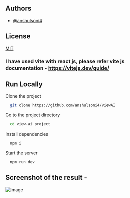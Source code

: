 
## Authors

- [@anshulsoni4](https://www.github.com/anshulsoni4)


## License

[MIT](https://choosealicense.com/licenses/mit/)

### I have used vite with react js, please refer vite js documentation - https://vitejs.dev/guide/ 


## Run Locally

Clone the project

```bash
  git clone https://github.com/anshulsoni4/viewAI
```

Go to the project directory

```bash
  cd view-ai project
```

Install dependencies

```bash
  npm i
```

Start the server

```bash
  npm run dev
```


## Screenshot of the result - 


![image](https://github.com/anshulsoni4/viewAI/assets/74638335/8047680f-bea5-4b22-a716-8718d24d10bf)


